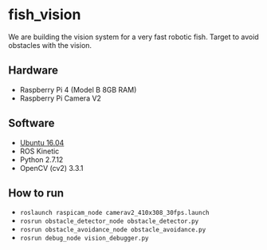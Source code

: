 # fish_vision

We are building the vision system for a very fast robotic fish. Target to avoid obstacles with the vision. 

## Hardware
- Raspberry Pi 4 (Model B 8GB RAM)
- Raspberry Pi Camera V2

## Software

- [Ubuntu 16.04](https://ubiquity-pi-image.sfo2.cdn.digitaloceanspaces.com/2020-11-07-ubiquity-xenial-lxde-raspberry-pi.img.xz)
- ROS Kinetic 
- Python 2.7.12
- OpenCV (cv2) 3.3.1

## How to run
- ```roslaunch raspicam_node camerav2_410x308_30fps.launch```
- ```rosrun obstacle_detector_node obstacle_detector.py```
- ```rosrun obstacle_avoidance_node obstacle_avoidance.py```
- ```rosrun debug_node vision_debugger.py```
